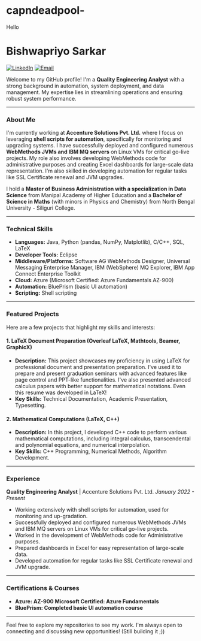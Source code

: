 # capndeadpool-
Hello
# Bishwapriyo Sarkar

[![LinkedIn](https://img.shields.io/badge/LinkedIn-0077B5?style=for-the-badge&logo=linkedin&logoColor=white)](https://www.linkedin.com/in/bishwapriyo.sarkar)
[![Email](https://img.shields.io/badge/Email-D14836?style=for-the-badge&logo=gmail&logoColor=white)](mailto:bishwapriyosarkar@gmail.com)

Welcome to my GitHub profile! I'm a **Quality Engineering Analyst** with a strong background in automation, system deployment, and data management. My expertise lies in streamlining operations and ensuring robust system performance.

---

### About Me

I'm currently working at **Accenture Solutions Pvt. Ltd.** where I focus on leveraging **shell scripts for automation**, specifically for monitoring and upgrading systems. I have successfully deployed and configured numerous **WebMethods JVMs and IBM MQ servers** on Linux VMs for critical go-live projects. My role also involves developing WebMethods code for administrative purposes and creating Excel dashboards for large-scale data representation. I'm also skilled in developing automation for regular tasks like SSL Certificate renewal and JVM upgrades.

I hold a **Master of Business Administration with a specialization in Data Science** from Manipal Academy of Higher Education and a **Bachelor of Science in Maths** (with minors in Physics and Chemistry) from North Bengal University - Siliguri College.

---

### Technical Skills

* **Languages:** Java, Python (pandas, NumPy, Matplotlib), C/C++, SQL, LaTeX 
* **Developer Tools:** Eclipse 
* **Middleware/Platforms:** Software AG WebMethods Designer, Universal Messaging Enterprise Manager, IBM (WebSphere) MQ Explorer, IBM App Connect Enterprise Toolkit 
* **Cloud:** Azure (Microsoft Certified: Azure Fundamentals AZ-900) 
* **Automation:** BluePrism (basic UI automation) 
* **Scripting:** Shell scripting 

---

### Featured Projects

Here are a few projects that highlight my skills and interests:

#### 1. LaTeX Document Preparation (Overleaf LaTeX, Mathtools, Beamer, GraphicX)

* **Description:** This project showcases my proficiency in using LaTeX for professional document and presentation preparation. I've used it to prepare and present graduation seminars with advanced features like page control and PPT-like functionalities. I've also presented advanced calculus papers with better support for mathematical notations. Even this resume was developed in LaTeX!
* **Key Skills:** Technical Documentation, Academic Presentation, Typesetting.

#### 2. Mathematical Computations (LaTeX, C++)

* **Description:** In this project, I developed C++ code to perform various mathematical computations, including integral calculus, transcendental and polynomial equations, and numerical interpolation.
* **Key Skills:** C++ Programming, Numerical Methods, Algorithm Development.

---

### Experience

**Quality Engineering Analyst** | Accenture Solutions Pvt. Ltd.
*January 2022 - Present* 
* Working extensively with shell scripts for automation, used for monitoring and up-gradation.
* Successfully deployed and configured numerous WebMethods JVMs and IBM MQ servers on Linux VMs for critical go-live projects.
* Worked in the development of WebMethods code for Administrative purposes.
* Prepared dashboards in Excel for easy representation of large-scale data.
* Developed automation for regular tasks like SSL Certificate renewal and JVM upgrade.

---

### Certifications & Courses

* **Azure: AZ-900 Microsoft Certified: Azure Fundamentals** 
* **BluePrism: Completed basic UI automation course** 

---

Feel free to explore my repositories to see my work. I'm always open to connecting and discussing new opportunities! (Still building it ;))
